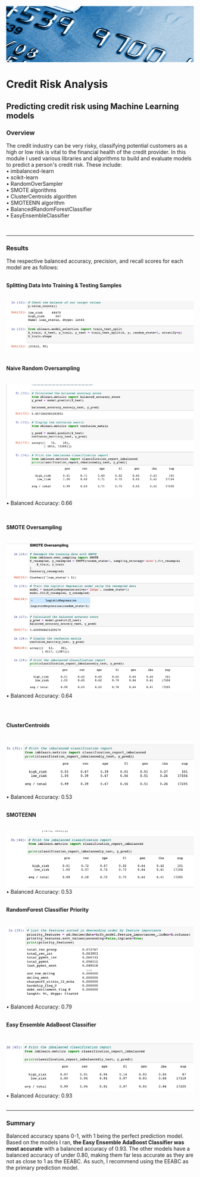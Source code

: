 <img src="https://github.com/meggrooms/Credit_Risk_Analysis/blob/main/images/What-Happens-to-Your-Credit-Cards-After-Your-Death_-1000x480%20(1).jpg" height = 150 width = 1000>

# Credit Risk Analysis
Predicting credit risk using Machine Learning models
----

### Overview

The credit industry can be very risky, classifying potential customers as a high or low risk is vital to the financial health of the credit provider. In this module I used various libraries and algorithms to build and evaluate models to predict a person's credit risk. These include:
<br>
• imbalanced-learn<BR>
• scikit-learn<BR>
• RandomOverSampler<BR>
• SMOTE algorithms<BR>
• ClusterCentroids algorithm<BR>
• SMOTEENN algorithm<BR>
• BalancedRandomForestClassifier<BR>
• EasyEnsembleClassifier<BR>

<BR>
  
----  
### **Results**
The respective balanced accuracy, precision, and recall scores for each model are as follows: 
<br><BR>
  
<strong>Splitting Data Into Training & Testing Samples</strong>
<BR><BR><br>
<img src ="https://github.com/meggrooms/Credit_Risk_Analysis/blob/main/images/image_01_train_test.png">
  <BR><BR>
    
**Naive Random Oversampling**
<BR><BR><br>
<img src="https://github.com/meggrooms/Credit_Risk_Analysis/blob/main/images/resample_Native_Random_Oversample%20(1).png?raw=true">
<BR>
• Balanced Accuracy: 0.66<BR>
  <br><BR>
  

**SMOTE Oversampling**
 <BR><BR><BR>
<img src="https://github.com/meggrooms/Credit_Risk_Analysis/blob/main/images/Resample_02_SMOTE_oversample.png">
<BR>
• Balanced Accuracy: 0.64
  
<BR><BR>
  
  

**ClusterCentroids**
 <BR><BR><BR>
<img src="https://github.com/meggrooms/Credit_Risk_Analysis/blob/main/images/ClusterCentroids.png">
<BR>
• Balanced Accuracy: 0.53
<br><BR>
  
  
  
**SMOTEENN**
<BR><BR><BR>
<img src="https://github.com/meggrooms/Credit_Risk_Analysis/blob/main/images/Resample_04_Combo_sampling.png">
<BR>
• Balanced Accuracy: 0.53
<BR><BR>
  
  
**RandomForest Classifier Priority**
<BR><BR><BR>
<img src="https://github.com/meggrooms/Credit_Risk_Analysis/blob/main/images/image_02_RandomForest.png">
<BR>
• Balanced Accuracy: 0.79
<BR><BR>
    
  
  
**Easy Ensemble AdaBoost Classifier**
<BR><BR><BR>
<img src = "https://github.com/meggrooms/Credit_Risk_Analysis/blob/main/images/image_03_easy%20ensemble_AdaBoost%20(1).png">
<BR>
• Balanced Accuracy: 0.93
<BR><BR>  
  
  
    
----  
### Summary
Balanced accuracy spans 0-1, with 1 being the perfect prediction model. Based on the models I ran, **the Easy Ensemble AdaBoost Classifier was most accurate** with a balanced accuracy of 0.93. The other models have a balanced accuracy of under 0.80, making them far less accurate as they are not as close to 1 as the EEABC. As such, I recommend using the EEABC as the primary prediction model.

  
  
  
  
  
  
  
  
  
  
  
  
  
  
